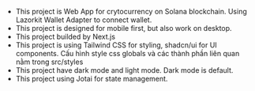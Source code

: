 -   This project is Web App for crytocurrency on Solana blockchain. Using Lazorkit Wallet Adapter to connect wallet.
-   This project is designed for mobile first, but also work on desktop.
-   This project builded by Next.js
-   This project is using Tailwind CSS for styling, shadcn/ui for UI components. Cấu hình style css globals và các thành phần liên quan nằm trong src/styles
-   This project have dark mode and light mode. Dark mode is default.
-   This project using Jotai for state management.
